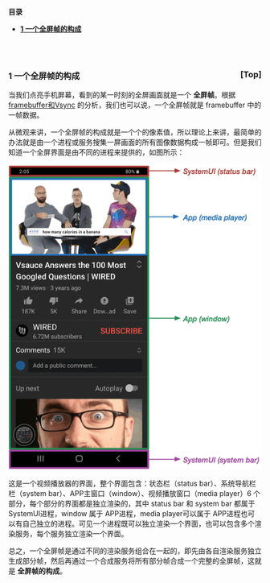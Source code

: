 <a name="index">**目录**</a>

- <a href="#ch1">**1 一个全屏帧的构成**</a>

<br>
<br>

### <a name="ch1">1 一个全屏帧的构成</a><a style="float:right;text-decoration:none;" href="#index">[Top]</a>

当我们点亮手机屏幕，看到的某一时刻的全屏画面就是一个 **全屏帧**。根据 [framebuffer和Vsync](https://github.com/huanzhiyazi/articles/issues/28) 的分析，我们也可以说，一个全屏帧就是 framebuffer 中的一帧数据。

从微观来讲，一个全屏帧的构成就是一个个的像素值，所以理论上来讲，最简单的办法就是由一个进程或服务搜集一屏画面的所有图像数据构成一帧即可。但是我们知道一个全屏界面是由不同的进程来提供的，如图所示：

![Fullscreen frame compose](images/fullscreen_frame_compose.png "Fullscreen frame compose")

这是一个视频播放器的界面，整个界面包含：状态栏（status bar）、系统导航栏栏（system bar）、APP主窗口（window）、视频播放窗口（media player）6 个部分，每个部分的界面都是独立渲染的，其中 status bar 和 system bar 都属于 SystemUI进程，window 属于 APP进程，media player可以属于 APP进程也可以有自己独立的进程。可见一个进程既可以独立渲染一个界面，也可以包含多个渲染服务，每个服务独立渲染一个界面。

总之，一个全屏帧是通过不同的渲染服务组合在一起的，即先由各自渲染服务独立生成部分帧，然后再通过一个合成服务将所有部分帧合成一个完整的全屏帧，这就是 **全屏帧的构成**。

